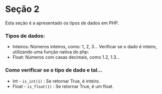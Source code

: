 # Seção 2
Esta seção é a apresentado os tipos de dados em PHP. 

### Tipos de dados: 

- Inteiros: Números inteiros, como: 1, 2, 3... 
  Verificar se o dado é inteiro, utilizando uma função nativa do php:
- Float:  Números com casas decimais, como 1.2, 1.3...


### Como verificar se o tipo de dado e tal...

- Int - `is_int(1)` : Se  retornar True, é inteiro. 
- Float - `is_float(1)` : Se  retornar True, é um float. 